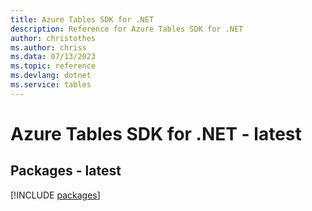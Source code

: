 ```yaml
---
title: Azure Tables SDK for .NET
description: Reference for Azure Tables SDK for .NET
author: christothes
ms.author: chriss
ms.data: 07/13/2023
ms.topic: reference
ms.devlang: dotnet
ms.service: tables
---
```

# Azure Tables SDK for .NET - latest
## Packages - latest
[!INCLUDE [packages](tables-index.md)]